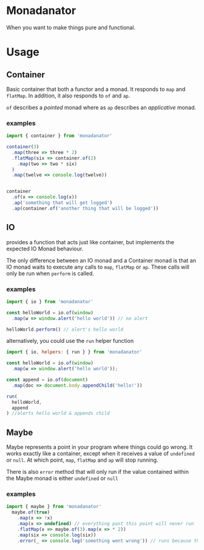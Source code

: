 # Monadanator

When you want to make things pure and functional.

# Usage

## Container

Basic container that both a functor and a monad. It responds to `map` and `flatMap`. In addition, it also responds to `of` and `ap`.

`of` describes a *pointed* monad where as `ap` describes an *applicative* monad.

### examples

```javascript
import { container } from 'monadanator'

container(3)
  .map(three => three * 2)
  .flatMap(six => container.of(2)
    .map(two => two * six)
  )
  .map(twelve => console.log(twelve))
```

```javascript

container
  .of(x => console.log(x))
  .ap('something that will get logged')
  .ap(container.of('another thing that will be logged'))
```


## IO
provides a function that acts just like container, but implements the expected IO Monad behaviour.

The only difference between an IO monad and a Container monad is that an IO monad waits to execute any calls to `map`, `flatMap` or `ap`. These calls will only be run when `perform` is called.

### examples

```javascript
import { io } from 'monadanator'

const helloWorld = io.of(window)
  .map(w => window.alert('hello world')) // no alert

helloWorld.perform() // alert's hello world
```

alternatively, you could use the `run` helper function

```javascript
import { io, helpers: { run } } from 'monadanator'

const helloWorld = io.of(window)
  .map(w => window.alert('hello world'));

const append = io.of(document)
  .map(doc => document.body.appendChild('hello!'))

run(
  helloWorld,
  append
) //alerts hello world & appends child

```

## Maybe

Maybe represents a point in your program where things could go wrong. It works exactly like a container, except when it receives a value of `undefined` or `null`. At which point, `map`, `flatMap` and `ap` will stop running.

There is also `error` method that will only run if the value contained within the Maybe monad is either `undefined` or `null`

### examples
``` javascript
import { maybe } from 'monadanator'
  maybe.of(true)
    .map(x => !x)
    .map(x => undefined) // everything past this point will never run
    .flatMap(x => maybe.of(3).map(x => * 2))
    .map(six => console.log(six))
    .error(_ => console.log('something went wrong')) // runs because the monad contains undefined

```
